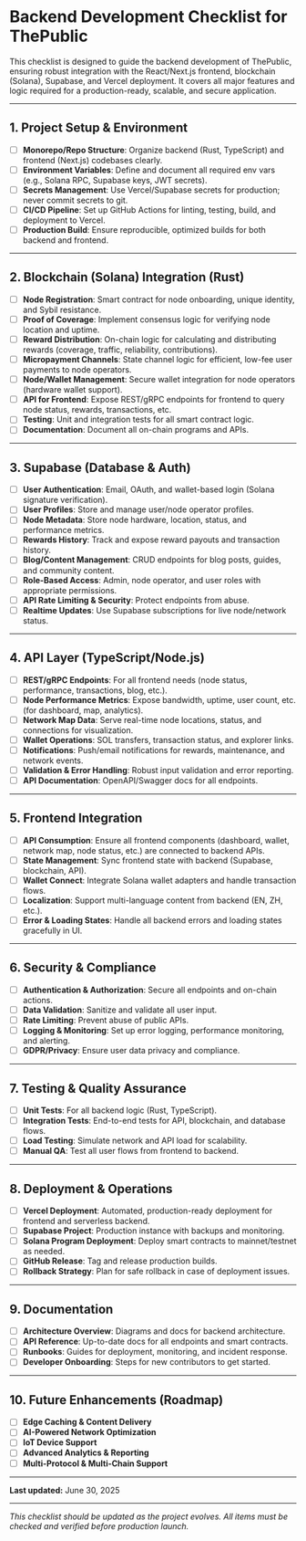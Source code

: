 # Backend Development Checklist for ThePublic

This checklist is designed to guide the backend development of ThePublic, ensuring robust integration with the React/Next.js frontend, blockchain (Solana), Supabase, and Vercel deployment. It covers all major features and logic required for a production-ready, scalable, and secure application.

---

## 1. Project Setup & Environment
- [ ] **Monorepo/Repo Structure**: Organize backend (Rust, TypeScript) and frontend (Next.js) codebases clearly.
- [ ] **Environment Variables**: Define and document all required env vars (e.g., Solana RPC, Supabase keys, JWT secrets).
- [ ] **Secrets Management**: Use Vercel/Supabase secrets for production; never commit secrets to git.
- [ ] **CI/CD Pipeline**: Set up GitHub Actions for linting, testing, build, and deployment to Vercel.
- [ ] **Production Build**: Ensure reproducible, optimized builds for both backend and frontend.

---

## 2. Blockchain (Solana) Integration (Rust)
- [ ] **Node Registration**: Smart contract for node onboarding, unique identity, and Sybil resistance.
- [ ] **Proof of Coverage**: Implement consensus logic for verifying node location and uptime.
- [ ] **Reward Distribution**: On-chain logic for calculating and distributing rewards (coverage, traffic, reliability, contributions).
- [ ] **Micropayment Channels**: State channel logic for efficient, low-fee user payments to node operators.
- [ ] **Node/Wallet Management**: Secure wallet integration for node operators (hardware wallet support).
- [ ] **API for Frontend**: Expose REST/gRPC endpoints for frontend to query node status, rewards, transactions, etc.
- [ ] **Testing**: Unit and integration tests for all smart contract logic.
- [ ] **Documentation**: Document all on-chain programs and APIs.

---

## 3. Supabase (Database & Auth)
- [ ] **User Authentication**: Email, OAuth, and wallet-based login (Solana signature verification).
- [ ] **User Profiles**: Store and manage user/node operator profiles.
- [ ] **Node Metadata**: Store node hardware, location, status, and performance metrics.
- [ ] **Rewards History**: Track and expose reward payouts and transaction history.
- [ ] **Blog/Content Management**: CRUD endpoints for blog posts, guides, and community content.
- [ ] **Role-Based Access**: Admin, node operator, and user roles with appropriate permissions.
- [ ] **API Rate Limiting & Security**: Protect endpoints from abuse.
- [ ] **Realtime Updates**: Use Supabase subscriptions for live node/network status.

---

## 4. API Layer (TypeScript/Node.js)
- [ ] **REST/gRPC Endpoints**: For all frontend needs (node status, performance, transactions, blog, etc.).
- [ ] **Node Performance Metrics**: Expose bandwidth, uptime, user count, etc. (for dashboard, map, analytics).
- [ ] **Network Map Data**: Serve real-time node locations, status, and connections for visualization.
- [ ] **Wallet Operations**: SOL transfers, transaction status, and explorer links.
- [ ] **Notifications**: Push/email notifications for rewards, maintenance, and network events.
- [ ] **Validation & Error Handling**: Robust input validation and error reporting.
- [ ] **API Documentation**: OpenAPI/Swagger docs for all endpoints.

---

## 5. Frontend Integration
- [ ] **API Consumption**: Ensure all frontend components (dashboard, wallet, network map, node status, etc.) are connected to backend APIs.
- [ ] **State Management**: Sync frontend state with backend (Supabase, blockchain, API).
- [ ] **Wallet Connect**: Integrate Solana wallet adapters and handle transaction flows.
- [ ] **Localization**: Support multi-language content from backend (EN, ZH, etc.).
- [ ] **Error & Loading States**: Handle all backend errors and loading states gracefully in UI.

---

## 6. Security & Compliance
- [ ] **Authentication & Authorization**: Secure all endpoints and on-chain actions.
- [ ] **Data Validation**: Sanitize and validate all user input.
- [ ] **Rate Limiting**: Prevent abuse of public APIs.
- [ ] **Logging & Monitoring**: Set up error logging, performance monitoring, and alerting.
- [ ] **GDPR/Privacy**: Ensure user data privacy and compliance.

---

## 7. Testing & Quality Assurance
- [ ] **Unit Tests**: For all backend logic (Rust, TypeScript).
- [ ] **Integration Tests**: End-to-end tests for API, blockchain, and database flows.
- [ ] **Load Testing**: Simulate network and API load for scalability.
- [ ] **Manual QA**: Test all user flows from frontend to backend.

---

## 8. Deployment & Operations
- [ ] **Vercel Deployment**: Automated, production-ready deployment for frontend and serverless backend.
- [ ] **Supabase Project**: Production instance with backups and monitoring.
- [ ] **Solana Program Deployment**: Deploy smart contracts to mainnet/testnet as needed.
- [ ] **GitHub Release**: Tag and release production builds.
- [ ] **Rollback Strategy**: Plan for safe rollback in case of deployment issues.

---

## 9. Documentation
- [ ] **Architecture Overview**: Diagrams and docs for backend architecture.
- [ ] **API Reference**: Up-to-date docs for all endpoints and smart contracts.
- [ ] **Runbooks**: Guides for deployment, monitoring, and incident response.
- [ ] **Developer Onboarding**: Steps for new contributors to get started.

---

## 10. Future Enhancements (Roadmap)
- [ ] **Edge Caching & Content Delivery**
- [ ] **AI-Powered Network Optimization**
- [ ] **IoT Device Support**
- [ ] **Advanced Analytics & Reporting**
- [ ] **Multi-Protocol & Multi-Chain Support**

---

**Last updated:** June 30, 2025

---

_This checklist should be updated as the project evolves. All items must be checked and verified before production launch._
